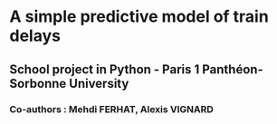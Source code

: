 # A simple predictive model of train delays
## School project in Python - Paris 1 Panthéon-Sorbonne University
### Co-authors : Mehdi FERHAT, Alexis VIGNARD
